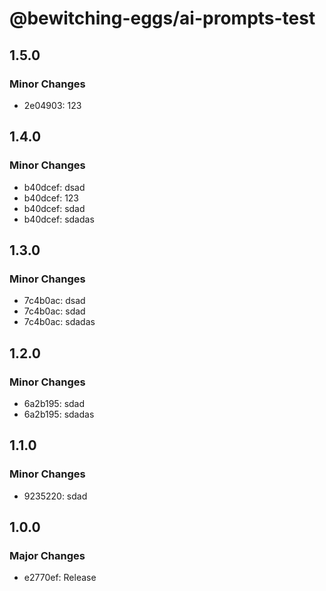 # @bewitching-eggs/ai-prompts-test

## 1.5.0

### Minor Changes

- 2e04903: 123

## 1.4.0

### Minor Changes

- b40dcef: dsad
- b40dcef: 123
- b40dcef: sdad
- b40dcef: sdadas

## 1.3.0

### Minor Changes

- 7c4b0ac: dsad
- 7c4b0ac: sdad
- 7c4b0ac: sdadas

## 1.2.0

### Minor Changes

- 6a2b195: sdad
- 6a2b195: sdadas

## 1.1.0

### Minor Changes

- 9235220: sdad

## 1.0.0

### Major Changes

- e2770ef: Release
